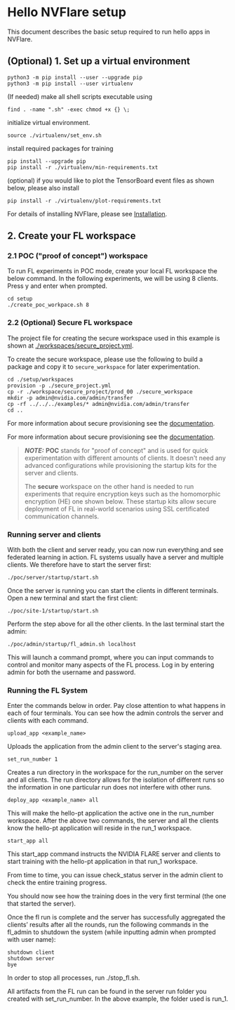 # Hello NVFlare setup

This document describes the basic setup required to run hello apps in NVFlare.

## (Optional) 1. Set up a virtual environment
```
python3 -m pip install --user --upgrade pip
python3 -m pip install --user virtualenv
```
(If needed) make all shell scripts executable using
```
find . -name ".sh" -exec chmod +x {} \;
```
initialize virtual environment.
```
source ./virtualenv/set_env.sh
```
install required packages for training
```
pip install --upgrade pip
pip install -r ./virtualenv/min-requirements.txt
```
(optional) if you would like to plot the TensorBoard event files as shown below, please also install
```
pip install -r ./virtualenv/plot-requirements.txt
```
For details of installing NVFlare, please see [Installation](https://nvidia.github.io/NVFlare/installation.html).

## 2. Create your FL workspace 

### 2.1 POC ("proof of concept") workspace
To run FL experiments in POC mode, create your local FL workspace the below command. 
In the following experiments, we will be using 8 clients. Press y and enter when prompted. 
```
cd setup
./create_poc_workpace.sh 8
```

### 2.2 (Optional) Secure FL workspace

The project file for creating the secure workspace used in this example is shown at 
[./workspaces/secure_project.yml](setup/workspaces/secure_project.yml).

To create the secure workspace, please use the following to build a package and copy it 
to `secure_workspace` for later experimentation.
```
cd ./setup/workspaces
provision -p ./secure_project.yml
cp -r ./workspace/secure_project/prod_00 ./secure_workspace
mkdir -p admin@nvidia.com/admin/transfer
cp -rf ../../../examples/* admin@nvidia.com/admin/transfer
cd ..
```
For more information about secure provisioning see the [documentation](https://nvidia.github.io/NVFlare/user_guide/provisioning_tool.html).

For more information about secure provisioning see the [documentation](https://nvidia.github.io/NVFlare/user_guide/provisioning_tool.html).

> **_NOTE:_** **POC** stands for "proof of concept" and is used for quick experimentation 
> with different amounts of clients.
> It doesn't need any advanced configurations while provisioning the startup kits for the server and clients. 
>
> The **secure** workspace on the other hand is needed to run experiments that require encryption keys such as the 
> homomorphic encryption (HE) one shown below. These startup kits allow secure deployment of FL in real-world scenarios 
> using SSL certificated communication channels.

### Running server and clients

With both the client and server ready, you can now run everything and see federated learning in action. FL systems usually have a server and multiple clients. We therefore have to start the server first:

```
./poc/server/startup/start.sh
```

Once the server is running you can start the clients in different terminals. Open a new terminal and start the first client:

```
./poc/site-1/startup/start.sh
```

Perform the step above for all the other clients. In the last terminal start the admin:

```
./poc/admin/startup/fl_admin.sh localhost
```

This will launch a command prompt, where you can input commands to control and monitor many aspects of the FL process. Log in by entering admin for both the username and password.

### Running the FL System

Enter the commands below in order. Pay close attention to what happens in each of four terminals. You can see how the admin controls the server and clients with each command. 

```
upload_app <example_name>
```

Uploads the application from the admin client to the  server's staging area.

```
set_run_number 1
```

Creates a run directory in the workspace for the run_number on the server and all clients. The run directory allows for the isolation of different runs so the information in one particular run does not interfere with other runs.

```
deploy_app <example_name> all
```

This will make the hello-pt application the active one in the run_number workspace. After the above two commands, the server and all the clients know the hello-pt application will reside in the run_1 workspace.

```
start_app all
```

This start_app command instructs the NVIDIA FLARE server and clients to start training with the hello-pt application in that run_1 workspace. 

From time to time, you can issue check_status server in the admin client to check the entire training progress.

You should now see how the training does in the very first terminal (the one that started the server).

Once the fl run is complete and the server has successfully aggregated the clients’ results after all the rounds, run the following commands in the fl_admin to shutdown the system (while inputting admin when prompted with user name):

```
shutdown client
shutdown server
bye
```

In order to stop all processes, run ./stop_fl.sh.

All artifacts from the FL run can be found in the server run folder you created with set_run_number. In the above example, the folder used is run_1.